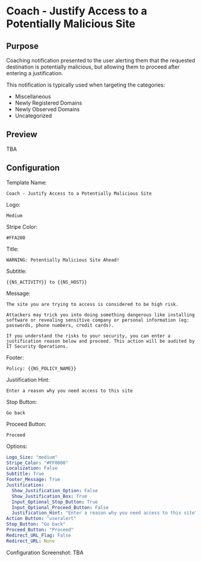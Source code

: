 # Coach - Justify Access to a Potentially Malicious Site
## Purpose
Coaching notification presented to the user alerting them that the requested destination is potentially malicious, but allowing them to proceed after entering a justification.

This notification is typically used when targeting the categories:
* Miscellaneous
* Newly Registered Domains
* Newly Observed Domains
* Uncategorized


## Preview
TBA

## Configuration
Template Name:
```
Coach - Justify Access to a Potentially Malicious Site
```

Logo:
```
Medium
```

Stripe Color:
```
#FFA200
```

Title:
```
WARNING: Potentially Malicious Site Ahead!
```

Subtitle:
```
{{NS_ACTIVITY}} to {{NS_HOST}}
```

Message:
```
The site you are trying to access is considered to be high risk.

Attackers may trick you into doing something dangerous like installing software or revealing sensitive company or personal information (eg: passwords, phone numbers, credit cards).

If you understand the risks to your security, you can enter a justification reason below and proceed. This action will be audited by IT Security Operations.
```

Footer:
```
Policy: {{NS_POLICY_NAME}}
```

Justification Hint:
```
Enter a reason why you need access to this site
```

Stop Button:
```
Go back
```

Proceed Button:
```
Proceed
```

Options:
```yaml
Logo_Size: "medium"
Stripe_Color: "#FF0000"
Localization: False
Subtitle: True
Footer_Message: True
Justification:
  Show_Justification_Option: False
  Show_Justification_Box: True
  Input_Optional_Stop_Button: True
  Input_Optional_Proceed_Button: False
  Justification_Hint: "Enter a reason why you need access to this site"
Action Button: "useralert"
Stop_Button: "Go back"
Proceed_Button: "Proceed"
Redirect_URL_Flag: False
Redirect_URL: None
```

Configuration Screenshot:
TBA
